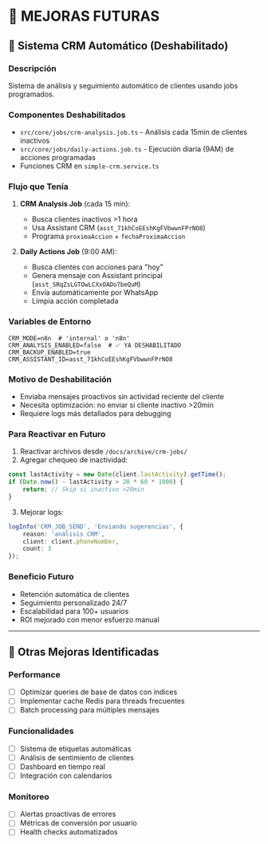 # 🚀 MEJORAS FUTURAS

## 🤖 Sistema CRM Automático (Deshabilitado)

### **Descripción**
Sistema de análisis y seguimiento automático de clientes usando jobs programados.

### **Componentes Deshabilitados**
- `src/core/jobs/crm-analysis.job.ts` - Análisis cada 15min de clientes inactivos
- `src/core/jobs/daily-actions.job.ts` - Ejecución diaria (9AM) de acciones programadas
- Funciones CRM en `simple-crm.service.ts`

### **Flujo que Tenía**
1. **CRM Analysis Job** (cada 15 min):
   - Busca clientes inactivos >1 hora
   - Usa Assistant CRM (`asst_71khCoEEshKgFVbwwnFPrNO8`) 
   - Programa `proximaAccion` + `fechaProximaAccion`

2. **Daily Actions Job** (9:00 AM):
   - Busca clientes con acciones para "hoy"
   - Genera mensaje con Assistant principal (`asst_SRqZsLGTOwLCXxOADo7beQuM`)
   - Envía automáticamente por WhatsApp
   - Limpia acción completada

### **Variables de Entorno**
```env
CRM_MODE=n8n  # 'internal' o 'n8n'
CRM_ANALYSIS_ENABLED=false  # ✅ YA DESHABILITADO
CRM_BACKUP_ENABLED=true
CRM_ASSISTANT_ID=asst_71khCoEEshKgFVbwwnFPrNO8
```

### **Motivo de Deshabilitación**
- Enviaba mensajes proactivos sin actividad reciente del cliente
- Necesita optimización: no enviar si cliente inactivo >20min
- Requiere logs más detallados para debugging

### **Para Reactivar en Futuro**
1. Reactivar archivos desde `/docs/archive/crm-jobs/`
2. Agregar chequeo de inactividad:
```typescript
const lastActivity = new Date(client.lastActivity).getTime();
if (Date.now() - lastActivity > 20 * 60 * 1000) {
    return; // Skip si inactivo >20min
}
```
3. Mejorar logs:
```typescript
logInfo('CRM_JOB_SEND', 'Enviando sugerencias', { 
    reason: 'análisis CRM', 
    client: client.phoneNumber,
    count: 3 
});
```

### **Beneficio Futuro**
- Retención automática de clientes
- Seguimiento personalizado 24/7  
- Escalabilidad para 100+ usuarios
- ROI mejorado con menor esfuerzo manual

---

## 📝 Otras Mejoras Identificadas

### **Performance**
- [ ] Optimizar queries de base de datos con índices
- [ ] Implementar cache Redis para threads frecuentes
- [ ] Batch processing para múltiples mensajes

### **Funcionalidades**
- [ ] Sistema de etiquetas automáticas
- [ ] Análisis de sentimiento de clientes
- [ ] Dashboard en tiempo real
- [ ] Integración con calendarios

### **Monitoreo**
- [ ] Alertas proactivas de errores
- [ ] Métricas de conversión por usuario
- [ ] Health checks automatizados